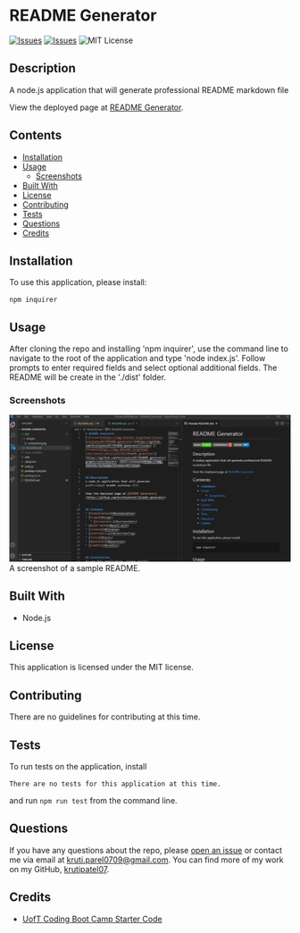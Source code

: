 # README Generator
[![Issues](https://img.shields.io/github/issues/krutipatel07/README-generator)](https://github.com/krutipatel07/README-generator/issues) [![Issues](https://img.shields.io/github/contributors/krutipatel07/README-generator)](https://github.com/krutipatel07/README-generator/graphs/contributors) ![MIT License](https://img.shields.io/badge/license-MIT-blue)


## Description
A node.js application that will generate professional README markdown file
            
View the deployed page at [README Generator](https://github.com/krutipatel07/README-generator).

## Contents
* [Installation](#installation)
* [Usage](#usage)
   * [Screenshots](#screenshots)
* [Built With](#built-with)
* [License](#license)
* [Contributing](#contributing)
* [Tests](#tests)
* [Questions](#questions)
* [Credits](#credits)


## Installation
To use this application, please install: 
```
npm inquirer
```
    
## Usage
After cloning the repo and installing 'npm inquirer', use the command line to navigate to the root of the application and type 'node index.js'. Follow prompts to enter required fields and select optional additional fields. The README will be create in the './dist' folder. 
    
### Screenshots
![A screenshot of a sample README.](./images/screenshot.png)
A screenshot of a sample README.


## Built With

* Node.js
    
## License
This application is licensed under the MIT license.
    
## Contributing
There are no guidelines for contributing at this time.
    
## Tests
To run tests on the application, install
```
There are no tests for this application at this time.
```
and run `npm run test` from the command line.
    
## Questions
If you have any questions about the repo, please [open an issue](https://github.com/krutipatel07/README-generator/issues) or contact me via email at kruti.parel0709@gmail.com. You can find more of my work on my GitHub, [krutipatel07](https://github.com/krutipatel07/).
    
## Credits
* [UofT Coding Boot Camp Starter Code](https://github.com/coding-boot-camp/potential-enigma)

    
